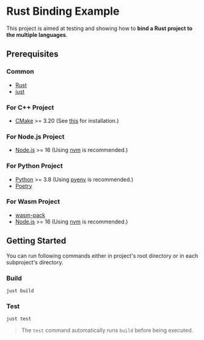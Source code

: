 # Rust Binding Example

This project is aimed at testing and showing how to **bind a Rust project to the multiple languages**.

## Prerequisites

### Common

- [Rust](https://www.rust-lang.org/tools/install)
- [just](https://github.com/casey/just)

### For C++ Project

- [CMake](https://cmake.org/download) >= 3.20 (See [this](https://cgold.readthedocs.io/en/latest/first-step/installation.html) for installation.)

### For Node.js Project

- [Node.js](https://nodejs.org/en/download) >= 16 (Using [nvm](https://github.com/nvm-sh/nvm) is recommended.)

### For Python Project

- [Python](https://www.python.org/downloads) >= 3.8 (Using [pyenv](https://github.com/pyenv/pyenv#installation) is recommended.)
- [Poetry](https://python-poetry.org/docs/#installation)

### For Wasm Project

- [wasm-pack](https://rustwasm.github.io/wasm-pack/installer)
- [Node.js](https://nodejs.org/en/download) >= 16 (Using [nvm](https://github.com/nvm-sh/nvm) is recommended.)

## Getting Started

You can run following commands either in project's root directory or in each subproject's directory.

### Build

```shell
just build
```

### Test

```shell
just test
```

> The `test` command automatically runs `build` before being executed.
